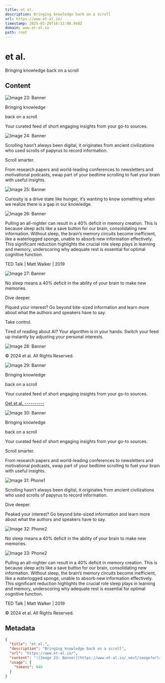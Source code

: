 ```yaml
---
title: et al.
description: Bringing knowledge back on a scroll
url: https://www.et-al.io/
timestamp: 2025-01-20T16:11:08.948Z
domain: www.et-al.io
path: root
---
```


# et al.


Bringing knowledge back on a scroll


## Content

![Image 23: Banner](https://www.et-al.io/_next/image?url=%2Fassets%2Fbanner.png&w=3840&q=75)

Bringing knowledge

back on a scroll

Your curated feed of short engaging insights from your go-to sources.

![Image 24: Banner](https://www.et-al.io/_next/image?url=%2Fassets%2Fbanner.png&w=3840&q=75)

Scrolling hasn’t always been digital, it originates from ancient civilizations who used scrolls of papyrus to record information.

Scroll smarter.

From research papers and world-leading conferences to newsletters and motivational podcasts, swap part of your bedtime scrolling to fuel your brain with useful insights.

![Image 25: Banner](https://www.et-al.io/_next/image?url=%2Fassets%2Fphilosophy-8.png&w=3840&q=75)

Curiosity is a drive state like hunger, it’s wanting to know something when we realize there is a gap in our knowledge.

![Image 26: Banner](https://www.et-al.io/_next/image?url=%2Fassets%2Fsleep-7.png&w=3840&q=75)

Pulling an all-nighter can result in a 40% deficit in memory creation. This is because sleep acts like a save button for our brain, consolidating new information. Without sleep, the brain’s memory circuits become inefficient, like a waterlogged sponge, unable to absorb new information effectively. This significant reduction highlights the crucial role sleep plays in learning and memory, underscoring why adequate rest is essential for optimal cognitive function.

TED Talk | Matt Walker | 2019

![Image 27: Banner](https://www.et-al.io/_next/image?url=%2Fassets%2Fsleep-7.png&w=3840&q=75)

No sleep means a 40% deficit in the ability of your brain to make new memories.

Dive deeper.

Piqued your interest? Go beyond bite-sized information and learn more about what the authors and speakers have to say.

Take control.

Tired of reading about AI? Your algorithm is in your hands. Switch your feed up instantly by adjusting your personal interests.

![Image 28: Banner](https://www.et-al.io/_next/image?url=%2Fassets%2Ftech-2.png&w=3840&q=75)

© 2024 et al. All Rights Reserved.

![Image 29: Banner](https://www.et-al.io/_next/image?url=%2Fassets%2Fbanner.png&w=3840&q=75)

Bringing knowledge

back on a scroll

Your curated feed of short engaging insights from your go-to sources.

[Get et al. ----------](https://www.et-al.io/signup)

![Image 30: Banner](https://www.et-al.io/_next/image?url=%2Fassets%2FbannerMobile.png&w=16&q=75)

Bringing knowledge

back on a scroll

Your curated feed of short engaging insights from your go-to sources.

Scroll smarter.

From research papers and world-leading conferences to newsletters and motivational podcasts, swap part of your bedtime scrolling to fuel your brain with useful insights.

![Image 31: Phone1](https://www.et-al.io/_next/image?url=%2Fassets%2Fscrolling.png&w=3840&q=75)

Scrolling hasn’t always been digital, it originates from ancient civilizations who used scrolls of papyrus to record information.

Dive deeper.

Peaked your interest? Go beyond bite-sized information and learn more about what the authors and speakers have to say.

![Image 32: Phone2](https://www.et-al.io/_next/image?url=%2Fassets%2Fsleep-7.png&w=16&q=75)

No sleep means a 40% deficit in the ability of your brain to make new memories.

![Image 33: Phone2](https://www.et-al.io/_next/image?url=%2Fassets%2Fsleep-7.png&w=16&q=75)

Pulling an all-nighter can result in a 40% deficit in memory creation. This is because sleep acts like a save button for our brain, consolidating new information. Without sleep, the brain’s memory circuits become inefficient, like a waterlogged sponge, unable to absorb new information effectively. This significant reduction highlights the crucial role sleep plays in learning and memory, underscoring why adequate rest is essential for optimal cognitive function.

TED Talk | Matt Walker | 2019

© 2024 et al. All Rights Reserved.

## Metadata

```json
{
  "title": "et al.",
  "description": "Bringing knowledge back on a scroll",
  "url": "https://www.et-al.io/",
  "content": "![Image 23: Banner](https://www.et-al.io/_next/image?url=%2Fassets%2Fbanner.png&w=3840&q=75)\n\nBringing knowledge\n\nback on a scroll\n\nYour curated feed of short engaging insights from your go-to sources.\n\n![Image 24: Banner](https://www.et-al.io/_next/image?url=%2Fassets%2Fbanner.png&w=3840&q=75)\n\nScrolling hasn’t always been digital, it originates from ancient civilizations who used scrolls of papyrus to record information.\n\nScroll smarter.\n\nFrom research papers and world-leading conferences to newsletters and motivational podcasts, swap part of your bedtime scrolling to fuel your brain with useful insights.\n\n![Image 25: Banner](https://www.et-al.io/_next/image?url=%2Fassets%2Fphilosophy-8.png&w=3840&q=75)\n\nCuriosity is a drive state like hunger, it’s wanting to know something when we realize there is a gap in our knowledge.\n\n![Image 26: Banner](https://www.et-al.io/_next/image?url=%2Fassets%2Fsleep-7.png&w=3840&q=75)\n\nPulling an all-nighter can result in a 40% deficit in memory creation. This is because sleep acts like a save button for our brain, consolidating new information. Without sleep, the brain’s memory circuits become inefficient, like a waterlogged sponge, unable to absorb new information effectively. This significant reduction highlights the crucial role sleep plays in learning and memory, underscoring why adequate rest is essential for optimal cognitive function.\n\nTED Talk | Matt Walker | 2019\n\n![Image 27: Banner](https://www.et-al.io/_next/image?url=%2Fassets%2Fsleep-7.png&w=3840&q=75)\n\nNo sleep means a 40% deficit in the ability of your brain to make new memories.\n\nDive deeper.\n\nPiqued your interest? Go beyond bite-sized information and learn more about what the authors and speakers have to say.\n\nTake control.\n\nTired of reading about AI? Your algorithm is in your hands. Switch your feed up instantly by adjusting your personal interests.\n\n![Image 28: Banner](https://www.et-al.io/_next/image?url=%2Fassets%2Ftech-2.png&w=3840&q=75)\n\n© 2024 et al. All Rights Reserved.\n\n![Image 29: Banner](https://www.et-al.io/_next/image?url=%2Fassets%2Fbanner.png&w=3840&q=75)\n\nBringing knowledge\n\nback on a scroll\n\nYour curated feed of short engaging insights from your go-to sources.\n\n[Get et al. ----------](https://www.et-al.io/signup)\n\n![Image 30: Banner](https://www.et-al.io/_next/image?url=%2Fassets%2FbannerMobile.png&w=16&q=75)\n\nBringing knowledge\n\nback on a scroll\n\nYour curated feed of short engaging insights from your go-to sources.\n\nScroll smarter.\n\nFrom research papers and world-leading conferences to newsletters and motivational podcasts, swap part of your bedtime scrolling to fuel your brain with useful insights.\n\n![Image 31: Phone1](https://www.et-al.io/_next/image?url=%2Fassets%2Fscrolling.png&w=3840&q=75)\n\nScrolling hasn’t always been digital, it originates from ancient civilizations who used scrolls of papyrus to record information.\n\nDive deeper.\n\nPeaked your interest? Go beyond bite-sized information and learn more about what the authors and speakers have to say.\n\n![Image 32: Phone2](https://www.et-al.io/_next/image?url=%2Fassets%2Fsleep-7.png&w=16&q=75)\n\nNo sleep means a 40% deficit in the ability of your brain to make new memories.\n\n![Image 33: Phone2](https://www.et-al.io/_next/image?url=%2Fassets%2Fsleep-7.png&w=16&q=75)\n\nPulling an all-nighter can result in a 40% deficit in memory creation. This is because sleep acts like a save button for our brain, consolidating new information. Without sleep, the brain’s memory circuits become inefficient, like a waterlogged sponge, unable to absorb new information effectively. This significant reduction highlights the crucial role sleep plays in learning and memory, underscoring why adequate rest is essential for optimal cognitive function.\n\nTED Talk | Matt Walker | 2019\n\n© 2024 et al. All Rights Reserved.",
  "usage": {
    "tokens": 940
  }
}
```
